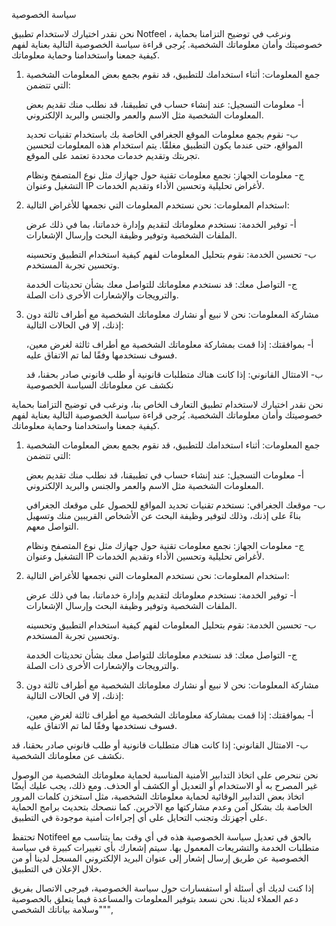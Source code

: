 سياسة الخصوصية

نحن نقدر اختيارك لاستخدام تطبيق Notfeel ، ونرغب في توضيح التزامنا بحماية خصوصيتك وأمان معلوماتك الشخصية. يُرجى قراءة سياسة الخصوصية التالية بعناية لفهم كيفية جمعنا واستخدامنا وحماية معلوماتك.

1. جمع المعلومات:
   أثناء استخدامك للتطبيق، قد نقوم بجمع بعض المعلومات الشخصية التي تتضمن:

   أ- معلومات التسجيل: عند إنشاء حساب في تطبيقنا، قد نطلب منك تقديم بعض المعلومات الشخصية مثل الاسم والعمر والجنس والبريد الإلكتروني.

   ب-  نقوم بجمع معلومات الموقع الجغرافي الخاصة بك باستخدام تقنيات تحديد المواقع، حتى عندما يكون التطبيق مغلقًا. يتم استخدام هذه المعلومات لتحسين تجربتك وتقديم خدمات محددة تعتمد على الموقع.

   ج- معلومات الجهاز: نجمع معلومات تقنية حول جهازك مثل نوع المتصفح ونظام التشغيل وعنوان IP لأغراض تحليلية وتحسين الأداء وتقديم الخدمات.

1. استخدام المعلومات:
   نحن نستخدم المعلومات التي نجمعها للأغراض التالية:

   أ- توفير الخدمة: نستخدم معلوماتك لتقديم وإدارة خدماتنا، بما في ذلك عرض الملفات الشخصية وتوفير وظيفة البحث وإرسال الإشعارات.

   ب- تحسين الخدمة: نقوم بتحليل المعلومات لفهم كيفية استخدام التطبيق وتحسينه وتحسين تجربة المستخدم.

   ج- التواصل معك: قد نستخدم معلوماتك للتواصل معك بشأن تحديثات الخدمة والترويجات والإشعارات الأخرى ذات الصلة.

1. مشاركة المعلومات:
   نحن لا نبيع أو نشارك معلوماتك الشخصية مع أطراف ثالثة دون إذنك، إلا في الحالات التالية:

   أ- بموافقتك: إذا قمت بمشاركة معلوماتك الشخصية مع أطراف ثالثة لغرض معين، فسوف نستخدمها وفقًا لما تم الاتفاق عليه.

   ب- الامتثال القانوني: إذا كانت هناك متطلبات قانونية أو طلب قانوني صادر بحقنا، قد نكشف عن معلوماتك السياسة الخصوصية

نحن نقدر اختيارك لاستخدام تطبيق التعارف الخاص بنا، ونرغب في توضيح التزامنا بحماية خصوصيتك وأمان معلوماتك الشخصية. يُرجى قراءة سياسة الخصوصية التالية بعناية لفهم كيفية جمعنا واستخدامنا وحماية معلوماتك.

1. جمع المعلومات:
   أثناء استخدامك للتطبيق، قد نقوم بجمع بعض المعلومات الشخصية التي تتضمن:

   أ- معلومات التسجيل: عند إنشاء حساب في تطبيقنا، قد نطلب منك تقديم بعض المعلومات الشخصية مثل الاسم والعمر والجنس والبريد الإلكتروني.

   ب- موقعك الجغرافي: نستخدم تقنيات تحديد المواقع للحصول على موقعك الجغرافي بناءً على إذنك، وذلك لتوفير وظيفة البحث عن الأشخاص القريبين منك وتسهيل التواصل معهم.

   ج- معلومات الجهاز: نجمع معلومات تقنية حول جهازك مثل نوع المتصفح ونظام التشغيل وعنوان IP لأغراض تحليلية وتحسين الأداء وتقديم الخدمات.

1. استخدام المعلومات:
   نحن نستخدم المعلومات التي نجمعها للأغراض التالية:

   أ- توفير الخدمة: نستخدم معلوماتك لتقديم وإدارة خدماتنا، بما في ذلك عرض الملفات الشخصية وتوفير وظيفة البحث وإرسال الإشعارات.

   ب- تحسين الخدمة: نقوم بتحليل المعلومات لفهم كيفية استخدام التطبيق وتحسينه وتحسين تجربة المستخدم.

   ج- التواصل معك: قد نستخدم معلوماتك للتواصل معك بشأن تحديثات الخدمة والترويجات والإشعارات الأخرى ذات الصلة.

1. مشاركة المعلومات:
   نحن لا نبيع أو نشارك معلوماتك الشخصية مع أطراف ثالثة دون إذنك، إلا في الحالات التالية:

   أ- بموافقتك: إذا قمت بمشاركة معلوماتك الشخصية مع أطراف ثالثة لغرض معين، فسوف نستخدمها وفقًا لما تم الاتفاق عليه.

   
ب- الامتثال القانوني: إذا كانت هناك متطلبات قانونية أو طلب قانوني صادر بحقنا، قد نكشف عن معلوماتك الشخصية.

نحن ننحرص على اتخاذ التدابير الأمنية المناسبة لحماية معلوماتك الشخصية من الوصول غير المصرح به أو الاستخدام أو التعديل أو الكشف أو الحذف. ومع ذلك، يجب عليك أيضًا اتخاذ بعض التدابير الوقائية لحماية معلوماتك الشخصية، مثل استخزن كلمات المرور الخاصة بك بشكل آمن وعدم مشاركتها مع الآخرين. كما ننصحك بتحديث برامج الحماية على أجهزتك وتجنب التحايل على أي إجراءات أمنية موجودة في التطبيق.

تحتفظ Notifeel بالحق في تعديل سياسة الخصوصية هذه في أي وقت بما يتناسب مع متطلبات الخدمة والتشريعات المعمول بها. سيتم إشعارك بأي تغييرات كبيرة في سياسة الخصوصية عن طريق إرسال إشعار إلى عنوان البريد الإلكتروني المسجل لدينا أو من خلال الإعلان في التطبيق.

إذا كنت لديك أي أسئلة أو استفسارات حول سياسة الخصوصية، فيرجى الاتصال بفريق دعم العملاء لدينا. نحن نسعد بتوفير المعلومات والمساعدة فيما يتعلق بالخصوصية وسلامة بياناتك الشخصي""",
